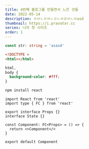 ```yaml
---
title: 4번째 블로그를 만들면서 느낀 것들
date: 2022-05-14
description: ㅇㅁㄴㅇㅁㄴㅇㄴㅁㄹㅁㄴㅁasd
thumbnail: https://i.pravatar.cc
series: 나의 첫 시리즈
order: 1
---
```


<!-- toc -->

```typescript
const str: string = 'asasd'
```

```html
<!DOCTYPE >
<html></html>
```

```css
html,
body {
  background-color: #fff;
}
```

```bash
npm install react
```

```tsx
import React from 'react'
import type { FC } from 'react'

export interface Props {}
interface State {}

const Component: FC<Props> = () => {
  return <>Component</>
}

export default Component
```
